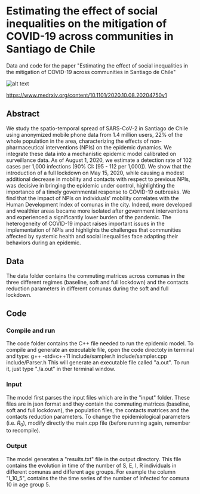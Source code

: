 # Estimating the effect of social inequalities on the mitigation of COVID-19 across communities in Santiago de Chile
Data and code for the paper "Estimating the effect of social inequalities in the mitigation of COVID-19 across communities in Santiago de Chile"

![alt text](https://github.com/ngozzi/covid19-santiago/blob/master/santiago.png)

https://www.medrxiv.org/content/10.1101/2020.10.08.20204750v1

## Abstract
We study the spatio-temporal spread of SARS-CoV-2 in Santiago de Chile using anonymized mobile phone data from 1.4 million users, 22% of the whole population in the area, characterizing the effects of non-pharmaceutical interventions (NPIs) on the epidemic dynamics. We integrate these data into a mechanistic epidemic model calibrated on surveillance data. As of August 1, 2020, we estimate a detection rate of 102 cases per 1,000 infections (90% CI: [95 - 112 per 1,000]). We show that the introduction of a full lockdown on May 15, 2020, while causing a modest additional decrease in mobility and contacts with respect to previous NPIs, was decisive in bringing the epidemic under control, highlighting the importance of a timely governmental response to COVID-19 outbreaks. We find that the impact of NPIs on individuals' mobility correlates with the Human Development Index of comunas in the city. Indeed, more developed and wealthier areas became more isolated after government interventions and experienced a significantly lower burden of the pandemic. The heterogeneity of COVID-19 impact raises important issues in the implementation of NPIs and highlights the challenges that communities affected by systemic health and social inequalities face adapting their behaviors during an epidemic.

## Data 
The data folder contains the commuting matrices across comunas in the three different regimes (baseline, soft and full lockdown) and the contacts reduction parameters in different comunas during the soft and full lockdown.

## Code
### Compile and run
The code folder contains the C++ file needed to run the epidemic model. To compile and generate an executable file, open the code directoty in terminal and type: 
g++ -std=c++11 include/sampler.h include/sampler.cpp include/Parser.h 
This will generate an executable file called "a.out". To run it, just type "./a.out" in ther terminal window. 

### Input
The model first parses the input files which are in the "input" folder. These files are in json format and they contain the commuting matrices (baseline, soft and full lockdown), the population files, the contacts matrices and the contacts reduction parameters. To change the epidemiological parameters (i.e. $R_{0}$), modify directly the main.cpp file (before running again, remember to recompile).

### Output
The model generates a "results.txt" file in the output directory. This file contains the evolution in time of the number of S, E, I, R individuals in different comunas and different age groups. For example the column "I_10_5", contains the the time series of the number of infected for comuna 10 in age group 5. 


